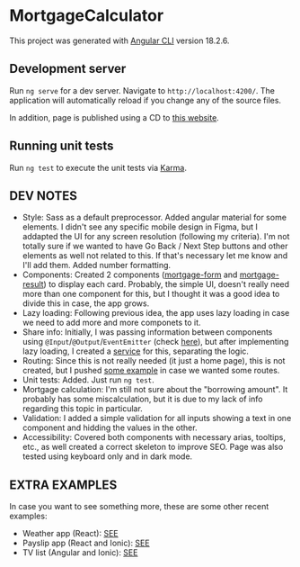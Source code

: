 # MortgageCalculator

This project was generated with [Angular CLI](https://github.com/angular/angular-cli) version 18.2.6.

## Development server

Run `ng serve` for a dev server. Navigate to `http://localhost:4200/`. The application will automatically reload if you change any of the source files.

In addition, page is published using a CD to [this website](https://main--dani-mortgage-calculator.netlify.app).

## Running unit tests

Run `ng test` to execute the unit tests via [Karma](https://karma-runner.github.io).

## DEV NOTES

- Style: Sass as a default preprocessor. Added angular material for some elements. I didn't see any specific mobile design in Figma, but I addapted the UI for any screen resolution (following my criteria).
  I'm not totally sure if we wanted to have Go Back / Next Step buttons and other elements as well not related to this. If that's necessary let me know and I'll add them.
  Added number formatting.
- Components: Created 2 components ([mortgage-form](https://github.com/erperejildo/mortgage-calculator/tree/main/src/app/mortgage-form) and [mortgage-result](https://github.com/erperejildo/mortgage-calculator/tree/main/src/app/mortgage-result)) to display each card. Probably, the simple UI, doesn't really need more than one component for this, but I thought it was a good idea to divide this in case, the app grows.
- Lazy loading: Following previous idea, the app uses lazy loading in case we need to add more and more componets to it.
- Share info: Initially, I was passing information between components using `@Input`/`@Output`/`EventEmitter` (check [here](https://github.com/erperejildo/mortgage-calculator/commit/0e1ebb5863815a97046bf3d07efeebf458790f2f)), but after implementing lazy loading, I created a [service](https://github.com/erperejildo/mortgage-calculator/blob/main/src/app/services/mortgage.service.ts) for this, separating the logic.
- Routing: Since this is not really needed (it just a home page), this is not created, but I pushed [some example](https://github.com/erperejildo/mortgage-calculator/commit/632c8c8bc903b93b9c6b04cd709bd6186b8b54af) in case we wanted some routes.
- Unit tests: Added. Just run `ng test`.
- Mortgage calculation: I'm still not sure about the "borrowing amount". It probably has some miscalculation, but it is due to my lack of info regarding this topic in particular.
- Validation: I added a simple validation for all inputs showing a text in one component and hidding the values in the other.
- Accessibility: Covered both components with necessary arias, tooltips, etc., as well created a correct skeleton to improve SEO. Page was also tested using keyboard only and in dark mode.

## EXTRA EXAMPLES

In case you want to see something more, these are some other recent examples:

- Weather app (React): [SEE](https://github.com/erperejildo/weather-app)
- Payslip app (React and Ionic): [SEE](https://github.com/erperejildo/myPayslips)
- TV list (Angular and Ionic): [SEE](https://github.com/erperejildo/tv-maze)
